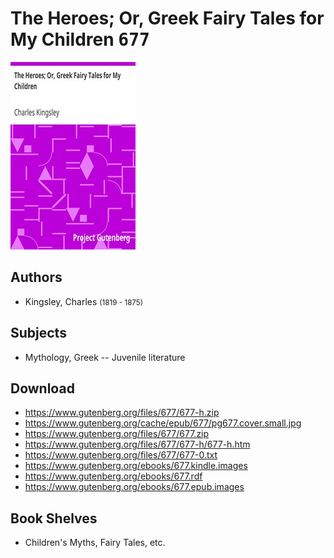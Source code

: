 # The Heroes; Or, Greek Fairy Tales for My Children <kbd>677</kbd>

![](./cover.medium.jpg "")

## Authors


 - Kingsley, Charles <small>(1819 - 1875)</small>

## Subjects


 - Mythology, Greek -- Juvenile literature

## Download


 - https://www.gutenberg.org/files/677/677-h.zip
 - https://www.gutenberg.org/cache/epub/677/pg677.cover.small.jpg
 - https://www.gutenberg.org/files/677/677.zip
 - https://www.gutenberg.org/files/677/677-h/677-h.htm
 - https://www.gutenberg.org/files/677/677-0.txt
 - https://www.gutenberg.org/ebooks/677.kindle.images
 - https://www.gutenberg.org/ebooks/677.rdf
 - https://www.gutenberg.org/ebooks/677.epub.images

## Book Shelves


 - Children's Myths, Fairy Tales, etc.
